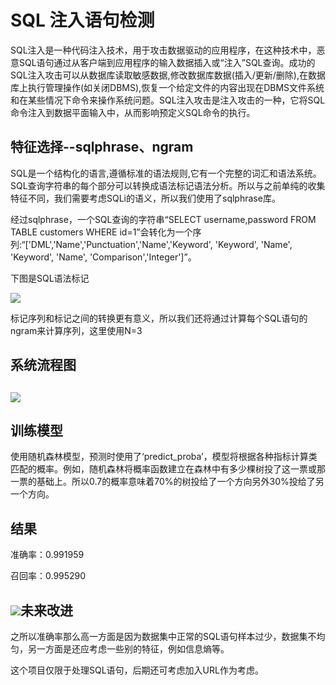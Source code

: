 # SQL 注入语句检测

SQL注入是一种代码注入技术，用于攻击数据驱动的应用程序，在这种技术中，恶意SQL语句通过从客户端到应用程序的输入数据插入或“注入”SQL查询。成功的SQL注入攻击可以从数据库读取敏感数据,修改数据库数据(插入/更新/删除),在数据库上执行管理操作(如关闭DBMS),恢复一个给定文件的内容出现在DBMS文件系统和在某些情况下命令来操作系统问题。SQL注入攻击是注入攻击的一种，它将SQL命令注入到数据平面输入中，从而影响预定义SQL命令的执行。

## 特征选择--sqlphrase、ngram

SQL是一个结构化的语言,遵循标准的语法规则,它有一个完整的词汇和语法系统。SQL查询字符串的每个部分可以转换成语法标记语法分析。所以与之前单纯的收集特征不同，我们需要考虑SQLi的语义，所以我们使用了sqlphrase库。

经过sqlphrase，一个SQL查询的字符串“SELECT username,password FROM TABLE customers WHERE id=1”会转化为一个序列:“['DML','Name','Punctuation','Name','Keyword', 'Keyword', 'Name', 'Keyword', 'Name', 'Comparison','Integer']”。

下图是SQL语法标记

![](https://pic.superbed.cn/item/5dc26b5c8e0e2e3ee92cb0a0.png)

标记序列和标记之间的转换更有意义，所以我们还将通过计算每个SQL语句的ngram来计算序列，这里使用N=3

## 系统流程图

## ![](https://pic.superbed.cn/item/5dc26b6d8e0e2e3ee92cb30a.png)

## 训练模型

使用随机森林模型，预测时使用了‘predict_proba’，模型将根据各种指标计算类匹配的概率。例如，随机森林将概率函数建立在森林中有多少棵树投了这一票或那一票的基础上。所以0.7的概率意味着70%的树投给了一个方向另外30%投给了另一个方向。

## 结果

准确率：0.991959

召回率：0.995290

## ![](https://pic.superbed.cn/item/5dc26b818e0e2e3ee92cb52f.png)未来改进

之所以准确率那么高一方面是因为数据集中正常的SQL语句样本过少，数据集不均匀，另一方面是还应考虑一些别的特征，例如信息熵等。

这个项目仅限于处理SQL语句，后期还可考虑加入URL作为考虑。